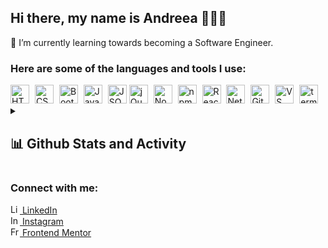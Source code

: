 ## Hi there, my name is Andreea 👩🏻‍💻

🌱 I’m currently learning towards becoming a Software Engineer.

### Here are some of the languages and tools I use:
<div>
<img src ="https://cdn-icons-png.flaticon.com/512/174/174854.png"  alt="HTML" style="margin-right:5px;" width="30px">
<img src ="https://cdn-icons-png.flaticon.com/512/732/732190.png" alt="CSS" style="margin-right:5px" width="30px">
<img src ="[https://cdn-icons-png.flaticon.com/512/5968/5968672.png](https://camo.githubusercontent.com/fa13fd3d5737d87e0ece5135ec7834edf37f2df05674a2892a5d619334b94bcb/68747470733a2f2f676574626f6f7473747261702e636f6d2f646f63732f352e332f6173736574732f6272616e642f626f6f7473747261702d6c6f676f2d736861646f772e706e67)" alt="Bootstrap" style="margin-right:5px;" width="30px">
<img src ="https://cdn-icons-png.flaticon.com/512/5968/5968292.png" alt="JavaScript" style="margin-right:5px;" width="30px">
<img src="https://imgs.search.brave.com/1qP014C-OOh5TsasdNl24XAAsGMA1q3UgA2bNtNwIUU/rs:fit:1200:1200:1/g:ce/aHR0cHM6Ly9jZG4u/ZnJlZWJpZXN1cHBs/eS5jb20vbG9nb3Mv/bGFyZ2UvMngvanNv/bi1sb2dvLXBuZy10/cmFuc3BhcmVudC5w/bmc" alt="JSON"  margin-right:5px;" width="30px">
<img src ="https://imgs.search.brave.com/hl6QCyKriyUuAWGEQylk6bzHuJjmkFWGiIUUOQ32KeM/rs:fit:512:512:1/g:ce/aHR0cHM6Ly9jZG4u/aWNvbi1pY29ucy5j/b20vaWNvbnMyLzI0/MTUvUE5HLzUxMi9q/cXVlcnlfb3JpZ2lu/YWxfd29yZG1hcmtf/bG9nb19pY29uXzE0/NjQ0Ny5wbmc" alt="jQuery" style="background-color:white; margin-right:5px;" width="30px">
<img src ="https://cdn-icons-png.flaticon.com/512/5968/5968322.png" alt="Node.js" style="margin-right:5px;" width="30px">
<img src="https://alternative.me/media/256/npm-icon-ynvg3bz5vxj7uac2-c.png" alt="npm" style="margin-right:5px;" width="30px">
<img src="https://imgs.search.brave.com/Q7vsndj7akXd7BbNA0eEaiCkAbaDyLYJTzq7cNKT3go/rs:fit:1200:1200:1/g:ce/aHR0cDovL2xvZ29z/LWRvd25sb2FkLmNv/bS93cC1jb250ZW50/L3VwbG9hZHMvMjAx/Ni8wOS9SZWFjdF9s/b2dvX2xvZ290eXBl/X2VtYmxlbS5wbmc" alt="React" style="margin-right:5px;" width="30px">
<img src="https://imgs.search.brave.com/Z-g3I5njoq15h0Q6S8LPclK7vLVX-y-jKieT8VNAg7Y/rs:fit:1200:1200:1/g:ce/aHR0cHM6Ly9jZG4u/ZnJlZWJpZXN1cHBs/eS5jb20vbG9nb3Mv/bGFyZ2UvMngvbmV0/bGlmeS1sb2dvLXBu/Zy10cmFuc3BhcmVu/dC5wbmc" alt="Netlify" style="margin-right:5px;" width="30px">
<img src ="https://imgs.search.brave.com/P8tgN3JjEO3M5UgZG_t4k8XKgJ8MKecubq1JiMRTuAU/rs:fit:1200:1200:1/g:ce/aHR0cHM6Ly9jZG4u/ZnJlZWJpZXN1cHBs/eS5jb20vbG9nb3Mv/bGFyZ2UvMngvZ2l0/LWljb24tbG9nby1w/bmctdHJhbnNwYXJl/bnQucG5n" alt="Git" style="margin-right:5px;" width="30px">
<img src ="https://imgs.search.brave.com/mdlr1o6PWsg02aNfdct7HUDxOauHic9JXUVflprQTSg/rs:fit:1024:1024:1/g:ce/aHR0cHM6Ly9jb2Rl/LnZpc3VhbHN0dWRp/by5jb20vYXNzZXRz/L2ltYWdlcy9jb2Rl/LXN0YWJsZS5wbmc" alt="VS Code" style="margin-right:5px;" width="30px">
<img src="https://imgs.search.brave.com/egQKErLkt0wYh1DfZPHtPg6i0t4QqsAbtRmvRUqlBk4/rs:fit:1024:1024:1/g:ce/aHR0cDovL3d3dy5q/b3VybmFsZHVsYXBp/bi5jb20vd3AtY29u/dGVudC91cGxvYWRz/LzIwMTQvMDYvVGVy/bWluYWwucG5n" alt="terminal" width="30px">
</div>

<details>
<summary><h2>📊 Github Stats and Activity</h2></summary>

  <h3>🔥 Streak Stats</h3>

  <!-- GitHub Readme Streak Stats - https://github.com/agh911/github-readme-streak-stats -->
  <p>
    <a href="https://github.com/agh911/github-readme-streak-stats">
      <img title="🔥 Get streak stats for your profile at git.io/streak-stats" alt="agh911's streak" src="https://streak-stats.demolab.com/?user=agh911&theme=dark&hide_border=true" height="192px" width="420px"/>
    </a>
  </p>

  <h3>💻 GitHub Profile Stats</h3>

  <a href="https://github.com/anuraghazra/github-readme-stats"><img alt="agh911's Github Stats" src="https://github-readme-stats.vercel.app/api?username=agh911&show_icons=true&theme=dark&hide_border=true&hide=Jupyter%20Notebook" height="192px" width="420px"/></a>
  <a href="https://github.com/anuraghazra/github-readme-stats"><img alt="agh911's Top Languages" src="https://github-readme-stats.vercel.app/api/top-langs/?username=agh911&langs_count=8&layout=compact&theme=dark&hide_border=true&icon_color=F8D866&hide=Jupyter%20Notebook" height="192px" width="420px"/></a>
  <br/>
  

  <a href="https://github.com/ashutosh00710/github-readme-activity-graph"><img alt="agh911's Activity Graph" src="https://github-readme-activity-graph.cyclic.app/graph?username=agh911&theme=github-compact&hide_border=true"/></a>
</details>

### Connect with me:
<a href="https://www.linkedin.com/in/andreea-ghenea/" target="_blank"><img src="https://cdn-icons-png.flaticon.com/512/3536/3536505.png" alt="LinkedIn" width="15px"> LinkedIn</a><br>
<a href="https://www.instagram.com/byagdesign/" target="_blank"><img src="https://cdn-icons-png.flaticon.com/512/2111/2111463.png" alt="Instagram" width="15px"> Instagram</a><br>
<a href="https://www.frontendmentor.io/profile/agh911" target="_blank"><img src="https://imgs.search.brave.com/dGIZu6VdV6JuhUY6pXuWknfOP1-p3VCwt1mXJdctev0/rs:fit:320:320:1/g:ce/aHR0cHM6Ly9yZXMu/Y2xvdWRpbmFyeS5j/b20vcHJhY3RpY2Fs/ZGV2L2ltYWdlL2Zl/dGNoL3MtLVU2RTF0/VFA4LS0vY19maWxs/LGZfYXV0byxmbF9w/cm9ncmVzc2l2ZSxo/XzMyMCxxX2F1dG8s/d18zMjAvaHR0cHM6/Ly9kZXYtdG8tdXBs/b2Fkcy5zMy5hbWF6/b25hd3MuY29tL3Vw/bG9hZHMvb3JnYW5p/emF0aW9uL3Byb2Zp/bGVfaW1hZ2UvMTM5/MC9mNmM3NDI4Yi1j/ODkwLTRjOTctYTU4/Ni0zNTJhODg3Y2Fh/ZDYucG5n" alt="Frontend Mentor" style="background-color:white;border-radius:2px;" width="15px"> Frontend Mentor</a>
